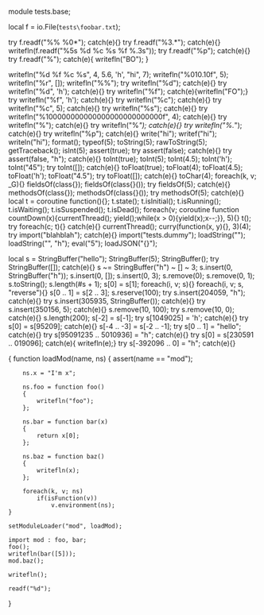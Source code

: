 module tests.base;

local f = io.File(`tests\foobar.txt`);

try f.readf("%% %0*"); catch(e){}
try f.readf("%3.*"); catch(e){}
writefln(f.readf("%5s %d %c %s %f %.3s"));
try f.readf("%p"); catch(e){}
try f.readf("%"); catch(e){ writefln("BO"); }

writefln("%d %f %c %s", 4, 5.6, 'h', "hi", 7);
writefln("%010.10f", 5);
writefln("%r", []);
writefln("%%");
try writefln("%d"); catch(e){}
try writefln("%d", 'h'); catch(e){}
try writefln("%f"); catch(e){writefln("FO");}
try writefln("%f", 'h'); catch(e){}
try writefln("%c"); catch(e){}
try writefln("%c", 5); catch(e){}
try writefln("%s"); catch(e){}
try writefln("%100000000000000000000000000f", 4); catch(e){}
try writefln("%"); catch(e){}
try writefln("%*"); catch(e){}
try writefln("%.*"); catch(e){}
try writefln("%p"); catch(e){}
write("hi");
writef("hi");
writeln("hi");
format();
typeof(5);
toString(5);
rawToString(5);
getTraceback();
isInt(5);
assert(true);
try assert(false); catch(e){}
try assert(false, "h"); catch(e){}
toInt(true);
toInt(5);
toInt(4.5);
toInt('h');
toInt("45");
try toInt([]); catch(e){}
toFloat(true);
toFloat(4);
toFloat(4.5);
toFloat('h');
toFloat("4.5");
try toFloat([]); catch(e){}
toChar(4);
foreach(k, v; _G){}
fieldsOf(class{});
fieldsOf(class{}());
try fieldsOf(5); catch(e){}
methodsOf(class{});
methodsOf(class{}());
try methodsOf(5); catch(e){}
local t = coroutine function(){};
t.state();
t.isInitial();
t.isRunning();
t.isWaiting();
t.isSuspended();
t.isDead();
foreach(v; coroutine function countDown(x){currentThread(); yield();while(x > 0){yield(x);x--;}}, 5){}
t();
try foreach(c; t){} catch(e){}
currentThread();
curry(function(x, y){}, 3)(4);
try import("blahblah"); catch(e){}
import("tests.dummy");
loadString("");
loadString("", "h");
eval("5");
loadJSON("{}");

local s = StringBuffer("hello");
StringBuffer(5);
StringBuffer();
try StringBuffer([]); catch(e){}
s ~= StringBuffer("h") ~ [] ~ 3;
s.insert(0, StringBuffer("h"));
s.insert(0, []);
s.insert(0, 3);
s.remove(0);
s.remove(0, 1);
s.toString();
s.length(#s + 1);
s[0] = s[1];
foreach(i, v; s){}
foreach(i, v; s, "reverse"){}
s[0 .. 1] = s[2 .. 3];
s.reserve(100);
try s.insert(204059, "h"); catch(e){}
try s.insert(305935, StringBuffer()); catch(e){}
try s.insert(350156, 5); catch(e){}
s.remove(10, 100);
try s.remove(10, 0); catch(e){}
s.length(200);
s[-2] = s[-1];
try s[1049025] = 'h'; catch(e){}
try s[0] = s[95209]; catch(e){}
s[-4 .. -3] = s[-2 .. -1];
try s[0 .. 1] = "hello"; catch(e){}
try s[95091235 .. 5010936] = "h"; catch(e){}
try s[0] = s[230591 .. 019096]; catch(e){ writefln(e);}
try s[-392096 .. 0] = "h"; catch(e){}

{
	function loadMod(name, ns)
	{
		assert(name == "mod");
	
		ns.x = "I'm x";
	
		ns.foo = function foo()
		{
			writefln("foo");
		};
	
		ns.bar = function bar(x)
		{
			return x[0];
		};
	
		ns.baz = function baz()
		{
			writefln(x);
		};
	
		foreach(k, v; ns)
			if(isFunction(v))
				v.environment(ns);
	}
	
	setModuleLoader("mod", loadMod);
	
	import mod : foo, bar;
	foo();
	writefln(bar([5]));
	mod.baz();
	
	writefln();
	
	readf("%d");
}
